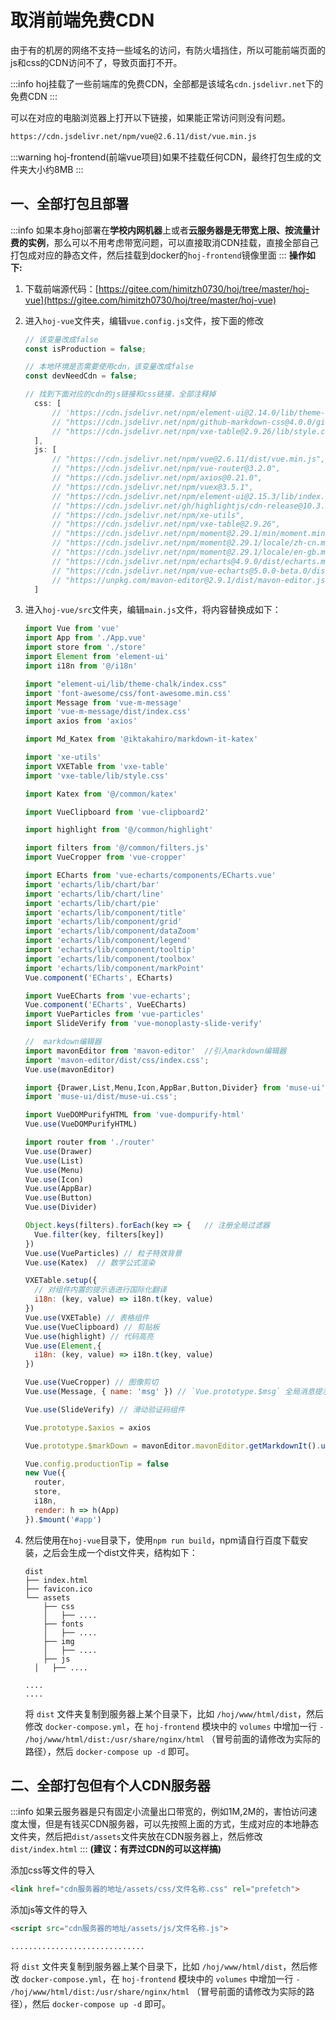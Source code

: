 # 取消前端免费CDN

由于有的机房的网络不支持一些域名的访问，有防火墙挡住，所以可能前端页面的js和css的CDN访问不了，导致页面打不开。

:::info
hoj挂载了一些前端库的免费CDN，全部都是该域名`cdn.jsdelivr.net`下的免费CDN
:::

可以在对应的电脑浏览器上打开以下链接，如果能正常访问则没有问题。

```html
https://cdn.jsdelivr.net/npm/vue@2.6.11/dist/vue.min.js
```

:::warning
hoj-frontend(前端vue项目)如果不挂载任何CDN，最终打包生成的文件夹大小约8MB
:::

## 一、全部打包且部署

:::info
如果本身hoj部署在**学校内网机器**上或者**云服务器是无带宽上限、按流量计费的实例**，那么可以不用考虑带宽问题，可以直接取消CDN挂载，直接全部自己打包成对应的静态文件，然后挂载到docker的`hoj-frontend`镜像里面
:::
**操作如下:**
  1. 下载前端源代码：[https://gitee.com/himitzh0730/hoj/tree/master/hoj-vue](https://gitee.com/himitzh0730/hoj/tree/master/hoj-vue)

  2. 进入`hoj-vue`文件夹，编辑`vue.config.js`文件，按下面的修改

     ```js
     // 该变量改成false
     const isProduction = false;

     // 本地环境是否需要使用cdn，该变量改成false
     const devNeedCdn = false;

     // 找到下面对应的cdn的js链接和css链接，全部注释掉
       css: [
           // 'https://cdn.jsdelivr.net/npm/element-ui@2.14.0/lib/theme-chalk/index.css',
           // "https://cdn.jsdelivr.net/npm/github-markdown-css@4.0.0/github-markdown.min.css",
           // "https://cdn.jsdelivr.net/npm/vxe-table@2.9.26/lib/style.css",
       ],
       js: [
           // "https://cdn.jsdelivr.net/npm/vue@2.6.11/dist/vue.min.js",
           // "https://cdn.jsdelivr.net/npm/vue-router@3.2.0",
           // "https://cdn.jsdelivr.net/npm/axios@0.21.0",
           // "https://cdn.jsdelivr.net/npm/vuex@3.5.1",
           // "https://cdn.jsdelivr.net/npm/element-ui@2.15.3/lib/index.js",
           // "https://cdn.jsdelivr.net/gh/highlightjs/cdn-release@10.3.2/build/highlight.min.js",
           // "https://cdn.jsdelivr.net/npm/xe-utils",
           // "https://cdn.jsdelivr.net/npm/vxe-table@2.9.26",
           // "https://cdn.jsdelivr.net/npm/moment@2.29.1/min/moment.min.js",
           // "https://cdn.jsdelivr.net/npm/moment@2.29.1/locale/zh-cn.min.js",
           // "https://cdn.jsdelivr.net/npm/moment@2.29.1/locale/en-gb.min.js",
           // "https://cdn.jsdelivr.net/npm/echarts@4.9.0/dist/echarts.min.js",
           // "https://cdn.jsdelivr.net/npm/vue-echarts@5.0.0-beta.0/dist/vue-echarts.js",
           // "https://unpkg.com/mavon-editor@2.9.1/dist/mavon-editor.js"
       ]
     ```

  3. 进入`hoj-vue/src`文件夹，编辑`main.js`文件，将内容替换成如下：

     ```js
     import Vue from 'vue'
     import App from './App.vue'
     import store from './store'
     import Element from 'element-ui'
     import i18n from '@/i18n'

     import "element-ui/lib/theme-chalk/index.css"
     import 'font-awesome/css/font-awesome.min.css'
     import Message from 'vue-m-message'
     import 'vue-m-message/dist/index.css'
     import axios from 'axios'

     import Md_Katex from '@iktakahiro/markdown-it-katex'

     import 'xe-utils' 
     import VXETable from 'vxe-table'
     import 'vxe-table/lib/style.css'

     import Katex from '@/common/katex'

     import VueClipboard from 'vue-clipboard2'

     import highlight from '@/common/highlight'

     import filters from '@/common/filters.js'
     import VueCropper from 'vue-cropper'

     import ECharts from 'vue-echarts/components/ECharts.vue'
     import 'echarts/lib/chart/bar'
     import 'echarts/lib/chart/line'
     import 'echarts/lib/chart/pie'
     import 'echarts/lib/component/title'
     import 'echarts/lib/component/grid'
     import 'echarts/lib/component/dataZoom'
     import 'echarts/lib/component/legend'
     import 'echarts/lib/component/tooltip'
     import 'echarts/lib/component/toolbox'
     import 'echarts/lib/component/markPoint'
     Vue.component('ECharts', ECharts)

     import VueECharts from 'vue-echarts';
     Vue.component('ECharts', VueECharts)
     import VueParticles from 'vue-particles'
     import SlideVerify from 'vue-monoplasty-slide-verify'

     //  markdown编辑器
     import mavonEditor from 'mavon-editor'  //引入markdown编辑器
     import 'mavon-editor/dist/css/index.css';
     Vue.use(mavonEditor)

     import {Drawer,List,Menu,Icon,AppBar,Button,Divider} from 'muse-ui';
     import 'muse-ui/dist/muse-ui.css';

     import VueDOMPurifyHTML from 'vue-dompurify-html'
     Vue.use(VueDOMPurifyHTML)

     import router from './router'
     Vue.use(Drawer)
     Vue.use(List)
     Vue.use(Menu)
     Vue.use(Icon)
     Vue.use(AppBar)
     Vue.use(Button)
     Vue.use(Divider)

     Object.keys(filters).forEach(key => {   // 注册全局过滤器
       Vue.filter(key, filters[key])
     })
     Vue.use(VueParticles) // 粒子特效背景
     Vue.use(Katex)  // 数学公式渲染

     VXETable.setup({
       // 对组件内置的提示语进行国际化翻译
       i18n: (key, value) => i18n.t(key, value)
     })
     Vue.use(VXETable) // 表格组件
     Vue.use(VueClipboard) // 剪贴板
     Vue.use(highlight) // 代码高亮
     Vue.use(Element,{
       i18n: (key, value) => i18n.t(key, value)
     })

     Vue.use(VueCropper) // 图像剪切
     Vue.use(Message, { name: 'msg' }) // `Vue.prototype.$msg` 全局消息提示

     Vue.use(SlideVerify) // 滑动验证码组件

     Vue.prototype.$axios = axios

     Vue.prototype.$markDown = mavonEditor.mavonEditor.getMarkdownIt().use(Md_Katex)  // 挂载到vue

     Vue.config.productionTip = false
     new Vue({
       router,
       store,
       i18n,
       render: h => h(App)
     }).$mount('#app')
     ```


  4. 然后使用在`hoj-vue`目录下，使用`npm run build`，npm请自行百度下载安装，之后会生成一个dist文件夹，结构如下：

     ```
     dist
     ├── index.html
     ├── favicon.ico
     └── assets
         ├── css
         │   ├── ....
         ├── fonts
         │   ├── ....
         ├── img
         │   ├── ....
         ├── js
       │   ├── ....

     ....
     ....
     ```

     将 `dist` 文件夹复制到服务器上某个目录下，比如 `/hoj/www/html/dist`，然后修改 `docker-compose.yml`，在 `hoj-frontend` 模块中的 `volumes` 中增加一行 `- /hoj/www/html/dist:/usr/share/nginx/html` （冒号前面的请修改为实际的路径），然后 `docker-compose up -d` 即可。


## 二、全部打包但有个人CDN服务器
:::info
如果云服务器是只有固定小流量出口带宽的，例如1M,2M的，害怕访问速度太慢，但是有钱买CDN服务器，可以先按照上面的方式，生成对应的本地静态文件夹，然后把`dist/assets`文件夹放在CDN服务器上，然后修改`dist/index.html`
:::
  **(建议：有弄过CDN的可以这样搞)**

  添加css等文件的导入

  ```html
  <link href="cdn服务器的地址/assets/css/文件名称.css" rel="prefetch">
  ```

  添加js等文件的导入

  ```html
  <script src="cdn服务器的地址/assets/js/文件名称.js">
  ```


    ..............................

   将 `dist` 文件夹复制到服务器上某个目录下，比如 `/hoj/www/html/dist`，然后修改 `docker-compose.yml`，在 `hoj-frontend` 模块中的 `volumes` 中增加一行 `- /hoj/www/html/dist:/usr/share/nginx/html` （冒号前面的请修改为实际的路径），然后 `docker-compose up -d` 即可。